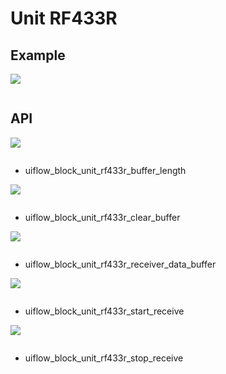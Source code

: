 # Unit RF433R

## Example

<img class="blockly_svg" src="example.svg">

```python

```

## API

<img class="blockly_svg" src="https://m5stack.oss-cn-shenzhen.aliyuncs.com/resource/docs/static/assets/img/uiflow/blockly/unit/rf433_r/uiflow_block_unit_rf433r_buffer_length.svg">

```python

```

- uiflow_block_unit_rf433r_buffer_length

<img class="blockly_svg" src="https://m5stack.oss-cn-shenzhen.aliyuncs.com/resource/docs/static/assets/img/uiflow/blockly/unit/rf433_r/uiflow_block_unit_rf433r_clear_buffer.svg">

```python

```

- uiflow_block_unit_rf433r_clear_buffer

<img class="blockly_svg" src="https://m5stack.oss-cn-shenzhen.aliyuncs.com/resource/docs/static/assets/img/uiflow/blockly/unit/rf433_r/uiflow_block_unit_rf433r_receiver_data_buffer.svg">

```python

```

- uiflow_block_unit_rf433r_receiver_data_buffer

<img class="blockly_svg" src="https://m5stack.oss-cn-shenzhen.aliyuncs.com/resource/docs/static/assets/img/uiflow/blockly/unit/rf433_r/uiflow_block_unit_rf433r_start_receive.svg">

```python

```

- uiflow_block_unit_rf433r_start_receive

<img class="blockly_svg" src="https://m5stack.oss-cn-shenzhen.aliyuncs.com/resource/docs/static/assets/img/uiflow/blockly/unit/rf433_r/uiflow_block_unit_rf433r_stop_receive.svg">

```python

```

- uiflow_block_unit_rf433r_stop_receive

